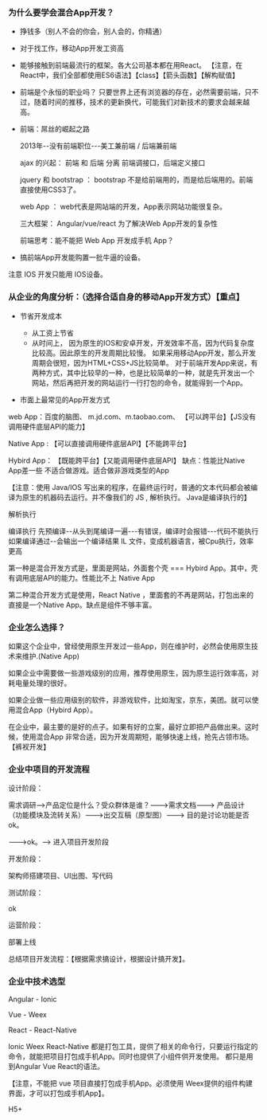 ### 为什么要学会混合App开发？

* 挣钱多（别人不会的你会，别人会的，你精通）
* 对于找工作，移动App开发工资高
* 能够接触到前端最流行的框架。各大公司基本都在用React。
【注意，在React中，我们全部都使用ES6语法】【class】【箭头函数】【解构赋值】

* 前端是个永恒的职业吗？
  只要世界上还有浏览器的存在，必然需要前端，只不过，随着时间的推移，技术的更新换代，可能我们对新技术的要求会越来越高。

* 前端：屌丝的崛起之路  

    2013年--没有前端职位---美工兼前端 / 后端兼前端

    ajax 的兴起： 前端 和 后端 分离
    前端调接口，后端定义接口

    jquery 和 bootstrap ：
    bootstrap 不是给前端用的，而是给后端用的。前端直接使用CSS3了。

    web App ：
    web代表是网站端的开发，App表示网站功能很复杂。

    三大框架：
        Angular/vue/react
        为了解决Web App开发的复杂性

    前端思考：能不能把 Web App 开发成手机 App？

* 搞前端App开发能购置一批牛逼的设备。

注意 IOS 开发只能用 IOS设备。
    

### 从企业的角度分析：（选择合适自身的移动App开发方式）【重点】
* 节省开发成本
    - 从工资上节省
    - 从时间上，   因为原生的IOS和安卓开发，开发效率不高，因为代码复杂度比较高。因此原生的开发周期比较慢。
    如果采用移动App开发，那么开发周期会很短，因为HTML+CSS+JS比较简单。
    对于前端开发App来说，有两种方式，其中比较早的一种，也是比较简单的一种，就是先开发出一个网站，然后再把开发的网站运行一行打包的命令，就能得到一个App。


* 市面上最常见的App开发方式

web App：百度的脑图、 m.jd.com、m.taobao.com、
        【可以跨平台】【JS没有调用硬件底层API的能力】

Native App : 【可以直接调用硬件底层API】【不能跨平台】

Hybird App： 【既能跨平台】【又能调用硬件底层API】
        缺点：性能比Native App差一些
        不适合做游戏。适合做非游戏类型的App

【注意：使用 Java/IOS 写出来的程序，在最终运行时，普通的文本代码都会被编译为原生的机器码去运行。并不像我们的 JS , 解析执行。
Java是编译执行的】

解析执行

编译执行
    先预编译--从头到尾编译一遍---有错误，编译时会报错---代码不能执行
    如果编译通过--会输出一个编译结果 IL 文件，变成机器语言，被Cpu执行，效率更高


第一种是混合开发方式是，里面是网站，外面套个壳 === Hybird App。其中，壳有调用底层API的能力。性能比不上 Native App


第二种混合开发方式是使用，React Native ，里面套的不再是网站，打包出来的直接是一个Native App。缺点是组件不够丰富。



### 企业怎么选择？
如果这个企业中，曾经使用原生开发过一些App，则在维护时，必然会使用原生技术来维护.(Native App)

如果企业中需要做一些游戏级别的应用，推荐使用原生，因为原生运行效率高，对耗电量处理的很好。

如果企业做一些应用级别的软件，非游戏软件，比如淘宝，京东，美团。就可以使用混合App（Hybird App）。

在企业中，最主要的是好的点子。如果有好的立案，最好立即把产品做出来。这时候，使用混合App 非常合适，因为开发周期短，能够快速上线，抢先占领市场。【裤衩开发】


### 企业中项目的开发流程

设计阶段：

需求调研-->产品定位是什么？受众群体是谁？--->需求文档---> 产品设计 （功能模块及流转关系）--->出交互稿（原型图）---> 目的是讨论功能是否ok。

--->ok。--> 进入项目开发阶段

开发阶段：

架构师搭建项目、UI出图、写代码

测试阶段：

ok

运营阶段：

部署上线


总结项目开发流程：【根据需求搞设计，根据设计搞开发】。


### 企业中技术选型

Angular - Ionic

Vue -  Weex

React - React-Native


Ionic Weex React-Native 都是打包工具，提供了相关的命令行，只要运行指定的命令，就能把项目打包成手机App。同时也提供了小组件供开发使用。
都只是用到Angular Vue React的语法。

【注意，不能把 vue 项目直接打包成手机App。必须使用 Weex提供的组件构建界面，才可以打包成手机App】。

H5+



















